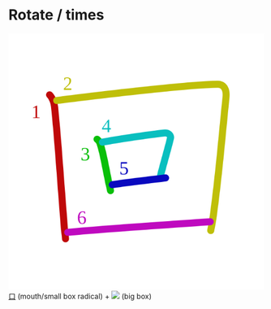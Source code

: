# Rotate / times
![56de](../kanji-colorize/56de.svg)
[口](../../Vocabulary/口.md) (mouth/small box radical) + ![](http://www.kanjidamage.com/assets/radsmall/box-16826d5946d15d36e7dd5e7c225739103c6bc96ac7ea022e07b3ddbe7a4e32fb.jpg) (big box)